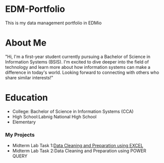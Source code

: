 # EDM-Portfolio
This is my data management portfolio in EDMio
# About Me
"Hi, I'm a first-year student currently pursuing a Bachelor of Science in Information Systems (BSIS). I'm excited to dive deeper into the field of technology and learn more about how information systems can make a difference in today's world. Looking forward to connecting with others who share similar interests!"
# Education
- College: Bachelor of Science in Information Systems (CCA)
- High School:Labnig National High School
- Elementary
### My Projects
- Midterm Lab Task 1:[Data Cleaning and Preparation using EXCEL]([Midterm%20Task%201/task%201.md](https://github.com/Gin240459/EDM-Portfolio/blob/main/Midterm%20Task%201/task%201.md))
- Midterm Lab Task 2:Data Cleaning and Preparation using POWER QUERY
